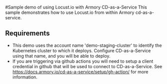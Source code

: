 #Sample demo of using Locust.io with Armory CD-as-a-Service
This sample demonstrates how to use Locust.io from within Armory cd-as-a-service.

## Requirements
* This demo uses the account name 'demo-staging-cluster' to identify the Kubernetes cluster to which it deploys. Configure CD-as-a-Service using that name, and you will be able to deploy.
* If you are triggering via github actions you will need to setup a client credential in github that will be used to connect to CD-as-a-Service. See https://docs.armory.io/cd-as-a-service/setup/gh-action/ for more information.

